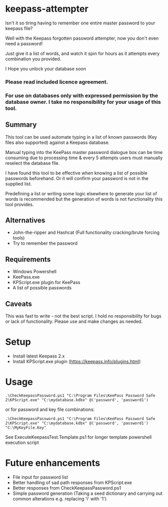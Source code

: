 # keepass-attempter

Isn't it so tiring having to remember one entire master password to your keepass file?

Well with the Keepass forgotten password attempter, now you don't even need a password!

Just give it a list of words, and watch it spin for hours as it attempts every combination you provided. 

I Hope you unlock your database soon

### Please read included licence agreement.

### For use on databases only with expressed permission by the database owner. I take no responsibility for your usage of this tool.

## Summary

This tool can be used automate typing in a list of known passwords (Key files also supported) against a Keepass database. 

Manual typing into the KeePass master password dialogue box can be time consuming due to processing time & every 5 attempts users must manually reselect the database file.

I have found this tool to be effective when knowing a list of possible passwords beforehand. Or it will confirm your password is not in the supplied list.

Predefining a list or writing some logic elsewhere to generate your list of words is recommended but the generation of words is not functionality this tool provides.

## Alternatives
- John-the-ripper and Hashcat (Full functionality cracking/brute forcing tools)
- Try to remember the password 

## Requirements
- Windows Powershell
- KeePass.exe
- KPScript.exe plugin for KeePass
- A list of possible passwords

## Caveats
This was fast to write - not the best script. 
I hold no responsibility for bugs or lack of functionality.
Please use and make changes as needed.

# Setup
- Install latest Keepass 2.x
- Install KPScript.exe plugin (https://keepass.info/plugins.html)

# Usage
`.\CheckKeepassPassword.ps1 "C:\Program Files\KeePass Password Safe 2\KPScript.exe" "C:\mydatabase.kdbx" @('password', 'password1')`

or for password and key file combinations:

`.\CheckKeepassPassword.ps1 "C:\Program Files\KeePass Password Safe 2\KPScript.exe" "C:\mydatabase.kdbx" @('password', 'password1') "C:\MyKeyFile.Key"`

See ExecuteKeepassTest.Template.ps1 for longer template powershell execution script

# Future enhancements
- File input for password list
- Better handling of sad path responses from KPScript.exe
- Better responses from CheckKeepassPassword.ps1
- Simple password generation (Taking a seed dictionary and carrying out common alterations e.g. replacing 'i' with '1')
